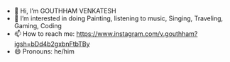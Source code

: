 - 👋 Hi, I’m GOUTHHAM VENKATESH 
- 👀 I’m interested in doing Painting, listening to music, Singing, Traveling, Gaming, Coding
- 📫 How to reach me: https://www.instagram.com/v.gouthham?igsh=bDd4b2gxbnFtbTBy 
- 😄 Pronouns: he/him


